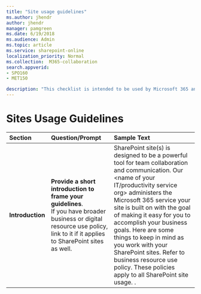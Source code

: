 ```yaml
---
title: "Site usage guidelines"
ms.author: jhendr
author: jhendr
manager: pamgreen
ms.date: 6/19/2018
ms.audience: Admin
ms.topic: article
ms.service: sharepoint-online
localization_priority: Normal
ms.collection:  M365-collaboration
search.appverid:
- SPO160
- MET150

description: "This checklist is intended to be used by Microsoft 365 and SharePoint Admins or whomever mnages your organization's overall SharePoint site governance."
---
```

# Sites Usage Guidelines
|**Section**|**Question/Prompt**|**Sample Text**|
|:-----|:-----|:-----|
|**Introduction**|**Provide a short introduction to frame your guidelines**.</br> If you have broader business or digital resource use policy, link to it if it applies to SharePoint sites as well.|SharePoint site(s) is designed to be a powerful tool for team collaboration and communication. Our <name of your IT/productivity service org> administers the Microsoft 365 service your site is built on with the goal of making it easy for you to accomplish your business goals. Here are some things to keep in mind as you work with your SharePoint sites. Refer to <your orgs name> business resource use policy. These policies apply to all SharePoint site usage. <insert link if you have one>.|

